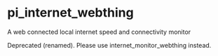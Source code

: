 # pi_internet_webthing
A web connected local internet speed and connectivity monitor 

Deprecated (renamed). Please use internet_monitor_webthing instead. 